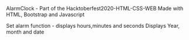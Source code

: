 AlarmClock - Part of the Hacktoberfest2020-HTML-CSS-WEB
Made with HTML, Bootstrap and Javascript

Set alarm function - displays hours,minutes and seconds
Displays Year, month and date
